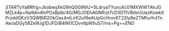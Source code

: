 $START$yYa8Rfrg+JbobeqXkG9hQG096lU+5LdryaTYunuXc01MXWWTAhJGMZLk4p+Na9An4InPOsBjdb/4G/MGJOEhA0iMhzt7cD3DTtVBdxUUazKowkXPrzddGKzV3QWBiR2OkOax4ntLirK2uf6eAUpGcHrov6T22Iy8eZTMfurfrdTnAw/aDGy58Ze9Ug1DJFD/B4W0CDvv6pN1iuS7/ms+Pg==$END$